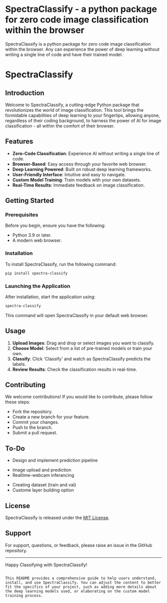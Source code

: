 # SpectraClassify - a python package for zero code image classification within the browser
SpectraClassify is a python package for zero code image classification within the browser. Any can experience the power of deep learning without writing a single line of code and have their trained model.


# SpectraClassify

## Introduction

Welcome to SpectraClassify, a cutting-edge Python package that revolutionizes the world of image classification. This tool brings the formidable capabilities of deep learning to your fingertips, allowing anyone, regardless of their coding background, to harness the power of AI for image classification - all within the comfort of their browser.

## Features

- **Zero-Code Classification**: Experience AI without writing a single line of code.
- **Browser-Based**: Easy access through your favorite web browser.
- **Deep Learning Powered**: Built on robust deep learning frameworks.
- **User-Friendly Interface**: Intuitive and easy to navigate.
- **Custom Model Training**: Train models with your own datasets.
- **Real-Time Results**: Immediate feedback on image classification.

## Getting Started

### Prerequisites

Before you begin, ensure you have the following:
- Python 3.9 or later.
- A modern web browser.

### Installation

To install SpectraClassify, run the following command:

```bash
pip install spectra-classify
```

### Launching the Application

After installation, start the application using:

```bash
spectra-classify
```

This command will open SpectraClassify in your default web browser.

## Usage

1. **Upload Images**: Drag and drop or select images you want to classify.
2. **Choose Model**: Select from a list of pre-trained models or train your own.
3. **Classify**: Click 'Classify' and watch as SpectraClassify predicts the labels.
4. **Review Results**: Check the classification results in real-time.

## Contributing

We welcome contributions! If you would like to contribute, please follow these steps:
- Fork the repository.
- Create a new branch for your feature.
- Commit your changes.
- Push to the branch.
- Submit a pull request.

## To-Do
- Design and implement prediction pipeline
 + Image upload and prediction
 + Realtime-webcam inferancing
- Creating dataset (train and val)
- Custome layer building option


## License

SpectraClassify is released under the [MIT License](LICENSE).

## Support

For support, questions, or feedback, please raise an issue in the GitHub repository.

---

Happy Classifying with SpectraClassify!
```

This README provides a comprehensive guide to help users understand, install, and use SpectraClassify. You can adjust the content to better fit the specifics of your project, such as adding more details about the deep learning models used, or elaborating on the custom model training process.